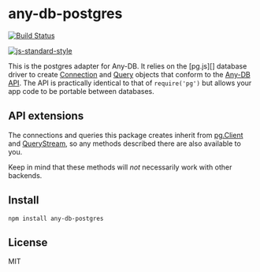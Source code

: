 # any-db-postgres

[![Build Status](https://secure.travis-ci.org/grncdr/node-any-db-postgres.png)](http://travis-ci.org/grncdr/node-any-db-postgres)

[![js-standard-style](https://raw.githubusercontent.com/feross/standard/master/badge.png)](https://github.com/feross/standard)

This is the postgres adapter for Any-DB. It relies on the [pg.js][] database
driver to create [Connection][] and [Query][] objects that conform to the
[Any-DB API][]. The API is practically identical to that of `require('pg')`
but allows your app code to be portable between databases.

## API extensions

The connections and queries this package creates inherit from [pg.Client][]
and [QueryStream][], so any methods described there are also available to you.

Keep in mind that these methods will *not* necessarily work with other backends.

## Install

    npm install any-db-postgres

## License

MIT

[pg]: http://github.com/brianc/node-postgres
[pg.Client]: https://github.com/brianc/node-postgres/wiki/Client
[QueryStream]: https://github.com/brianc/node-pg-query-stream
[Connection]: https://github.com/grncdr/node-any-db-adapter-spec#connection
[Query]: https://github.com/grncdr/node-any-db-adapter-spec#query
[Any-DB API]: https://github.com/grncdr/node-any-db-adapter-spec
